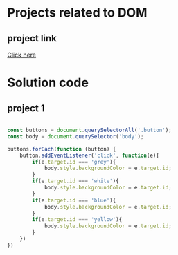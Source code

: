 # Projects related to DOM

## project link
[Click here](https://stackblitz/com/edit/1-colorChanger?file=index.html)

# Solution code

## project 1
```javascript

const buttons = document.querySelectorAll('.button');
const body = document.querySelector('body');

buttons.forEach(function (button) {
    button.addEventListener('click', function(e){
        if(e.target.id === 'grey'){
            body.style.backgroundColor = e.target.id;
        }
        if(e.target.id === 'white'){
            body.style.backgroundColor = e.target.id;
        }
        if(e.target.id === 'blue'){
            body.style.backgroundColor = e.target.id;
        }
        if(e.target.id === 'yellow'){
            body.style.backgroundColor = e.target.id;
        }
    })
})